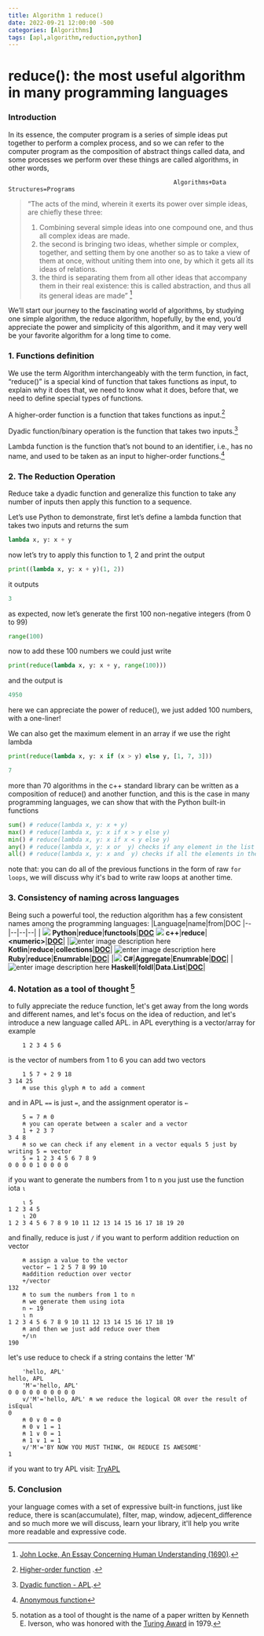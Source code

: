 ```yaml
---
title: Algorithm 1 reduce()
date: 2022-09-21 12:00:00 -500
categories: [Algorithms]
tags: [apl,algorithm,reduction,python]
---
```


# reduce(): the most useful algorithm in many programming languages


### Introduction

In its essence, the computer program is a series of simple ideas put together to perform a complex process, and so we can refer to the computer program as the composition of abstract things called data, and some processes we perform over these things are called algorithms, in other words,

```apl
                                               Algorithms+Data Structures=Programs 
``` 

> “The acts of the mind, wherein it exerts its power over simple ideas, are chiefly these three:
> 1. Combining several simple ideas into one compound one, and thus all complex ideas are made.
> 2.  the second is bringing two ideas, whether simple or complex, together, and setting them by one another so as to take a view of them at once, without uniting them into one, by which it gets all its ideas of relations.
> 3. the third is separating them from all other ideas that accompany them in their real existence: this is called abstraction, and thus all its general ideas are made” [^1]

We’ll start our journey to the fascinating world of algorithms, by studying one simple algorithm, the reduce algorithm, hopefully, by the end, you’d appreciate the power and simplicity of this algorithm, and it may very well be your favorite algorithm for a long time to come.


### 1. Functions definition

We use the term Algorithm interchangeably with the term function, in fact, “reduce()” is a special kind of function that takes functions as input, to explain why it does that, we need to know what it does, before that, we need to define special types of functions.

A higher-order function is a function that takes functions as input.[^2]

Dyadic function/binary operation is the function that takes two inputs.[^3]

Lambda function is the function that’s not bound to an identifier, i.e., has no name, and used to be taken as an input to higher-order functions.[^4]

### 2. The Reduction Operation
Reduce take a dyadic function and generalize this function to take any number of inputs then apply this function to a sequence.

Let’s use Python to demonstrate, first let’s define a lambda function that takes two inputs and returns the sum
```python
lambda x, y: x + y
```
now let’s try to apply this function to 1, 2 and print the output
```python
print((lambda x, y: x + y)(1, 2))
```
it outputs 
```python
3
```
as expected, now let’s generate the first 100 non-negative integers (from 0 to 99)
```python
range(100)
```
now to add these 100 numbers we could just write
```python
print(reduce(lambda x, y: x + y, range(100)))
```
and the output is
```python 
4950
```
here we can appreciate the power of reduce(), we just added 100 numbers, with a one-liner!

We can also get the maximum element in an array if we use the right lambda
```python
print(reduce(lambda x, y: x if (x > y) else y, [1, 7, 3]))
```
```python
7
```
more than 70 algorithms in the c++ standard library can be written as a composition of reduce() and another function, and this is the case in many programming languages, we can show that with the Python built-in functions

```python
sum() # reduce(lambda x, y: x + y)
max() # reduce(lambda x, y: x if x > y else y)
min() # reduce(lambda x, y: x if x < y else y)
any() # reduce(lambda x, y: x or  y) checks if any element in the list represents a Truthy value
all() # reduce(lambda x, y: x and  y) checks if all the elements in the list represent Truthy values
```
note that: you can do all of the previous functions in the form of raw `for loops`, we will discuss why it's bad to write raw loops at another time.

### 3. Consistency of naming across languages

Being such a powerful tool, the reduction algorithm has a few consistent names among the programming languages:
|Language|name|from|DOC 
|--|--|--|--|
  | ![](https://img.icons8.com/color/15/python--v1.png) **Python**|**reduce**|**functools**|[**DOC**](https://docs.python.org/3/library/functools.html?highlight=reduce#functools.reduce)
![](https://img.icons8.com/external-tal-revivo-color-tal-revivo/15/external-cplusplus-a-general-purpose-descriptive-programming-computer-language-logo-color-tal-revivo.png)  **c++**|**reduce**|**\<numeric\>**|[**DOC**](https://en.cppreference.com/w/cpp/algorithm/reduce)|
|![enter image description here](https://img.icons8.com/color/15/kotlin.png) **Kotlin**|**reduce**|**collections**|[**DOC**](https://kotlinlang.org/api/latest/jvm/stdlib/kotlin.collections/reduce.html)|
![enter image description here](https://img.icons8.com/color/15/ruby-programming-language.png) **Ruby**|**reduce**|**Enumrable**|[**DOC**](https://ruby-doc.org/core-2.4.0/Enumerable.html#method-i-reduce)|
|![](https://img.icons8.com/color/20/c-sharp-logo.png) **C#**|**Aggregate**|**Enumrable**|[**DOC**](https://docs.microsoft.com/en-us/dotnet/api/system.linq.enumerable.aggregate?view=net-6.0)|
|![enter image description here](https://img.icons8.com/color/15/haskell.png) **Haskell**|**foldl**|**Data.List**|[**DOC**](https://hackage.haskell.org/package/base-4.17.0.0/docs/Data-List.html#g:3)|

### 4. Notation as a tool of thought [^5]

to fully appreciate the reduce function, let's get away from the long words and different names, and let's focus on the idea of reduction, and let's introduce a new language called APL.
in APL everything is a vector/array for example
```apl
	1 2 3 4 5 6
```
is the vector of numbers from 1 to 6
you can add two vectors
```apl
	1 5 7 + 2 9 18 
3 14 25
	⍝ use this glyph ⍝ to add a comment
``` 
and in APL `==` is just `=`, and the assignment operator is `←`
```apl
	5 = 7 ⍝ 0
	⍝ you can operate between a scaler and a vector
	1 + 2 3 7
3 4 8
	⍝ so we can check if any element in a vector equals 5 just by writing 5 = vector
	5 = 1 2 3 4 5 6 7 8 9
0 0 0 0 1 0 0 0 0 
```
if you want to generate the numbers from 1 to n you just use the function iota `⍳`
```apl
	⍳ 5
1 2 3 4 5
	⍳ 20
1 2 3 4 5 6 7 8 9 10 11 12 13 14 15 16 17 18 19 20
```
and finally, reduce is just `/` if you want to perform addition reduction on vector
```apl
	⍝ assign a value to the vector
	vector ← 1 2 5 7 8 99 10
	⍝addition reduction over vector
	+/vector
132
	⍝ to sum the numbers from 1 to n
	⍝ we generate them using iota
	n ← 19
	⍳ n
1 2 3 4 5 6 7 8 9 10 11 12 13 14 15 16 17 18 19
	⍝ and then we just add reduce over them
	+/⍳n
190
```
let's use reduce to check if a string contains the letter 'M'
```apl
	'hello, APL'
hello, APL
	'M'='hello, APL'
0 0 0 0 0 0 0 0 0 0
	∨/'M'='hello, APL' ⍝ we reduce the logical OR over the result of isEqual
0
	⍝ 0 ∨ 0 = 0
	⍝ 0 ∨ 1 = 1
	⍝ 1 ∨ 0 = 1
	⍝ 1 ∨ 1 = 1
	∨/'M'='BY NOW YOU MUST THINK, OH REDUCE IS AWESOME'
1
```
if you want to try APL visit: [TryAPL](https://tryapl.org/)
### 5. Conclusion
your language comes with a set of expressive built-in functions, just like reduce, there is scan(accumulate), filter, map, window, adjecent_difference and so much more we will discuss, learn your library, it'll help you write more readable and expressive code.

[^1]: [John Locke, An Essay Concerning Human Understanding (1690)](https://en.wikipedia.org/wiki/An_Essay_Concerning_Human_Understanding).
[^2]:[Higher-order function](https://en.wikipedia.org/wiki/Higher-order_function) .
[^3]:[Dyadic function - APL](https://aplwiki.com/wiki/Dyadic_function#:~:text=A%20dyadic%20function%20is%20a,describe%20APL's%20dyadic%20function%20syntax.).
[^4]:[Anonymous function](https://en.wikipedia.org/wiki/Anonymous_function#Python)
[^5]: notation as a tool of thought is the name of a paper written by Kenneth E. Iverson, who was honored with the [Turing Award](https://en.wikipedia.org/wiki/Turing_Award "Turing Award") in 1979.